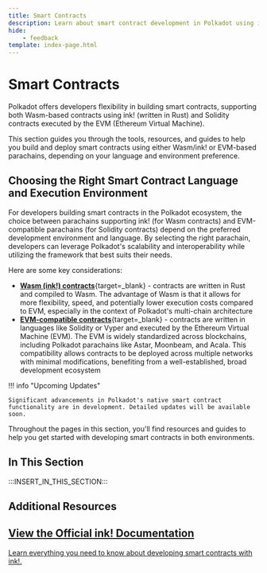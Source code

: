 ```yaml
---
title: Smart Contracts
description: Learn about smart contract development in Polkadot using ink! for Wasm contracts and EVM support for Solidity contracts on Asset Hub and parachains.
hide: 
    - feedback
template: index-page.html
---
```


# Smart Contracts

Polkadot offers developers flexibility in building smart contracts, supporting both Wasm-based contracts using ink! (written in Rust) and Solidity contracts executed by the EVM (Ethereum Virtual Machine).

This section guides you through the tools, resources, and guides to help you build and deploy smart contracts using either Wasm/ink! or EVM-based parachains, depending on your language and environment preference.

## Choosing the Right Smart Contract Language and Execution Environment

For developers building smart contracts in the Polkadot ecosystem, the choice between parachains supporting ink! (for Wasm contracts) and EVM-compatible parachains (for Solidity contracts) depend on the preferred development environment and language. By selecting the right parachain, developers can leverage Polkadot's scalability and interoperability while utilizing the framework that best suits their needs.

Here are some key considerations:

- [**Wasm (ink!) contracts**](/develop/smart-contracts/wasm-ink/){target=\_blank} - contracts are written in Rust and compiled to Wasm. The advantage of Wasm is that it allows for more flexibility, speed, and potentially lower execution costs compared to EVM, especially in the context of Polkadot's multi-chain architecture
- [**EVM-compatible contracts**](/develop/smart-contracts/evm/parachain-contracts/){target=\_blank} - contracts are written in languages like Solidity or Vyper and executed by the Ethereum Virtual Machine (EVM). The EVM is widely standardized across blockchains, including Polkadot parachains like Astar, Moonbeam, and Acala. This compatibility allows contracts to be deployed across multiple networks with minimal modifications, benefiting from a well-established, broad development ecosystem

!!! info "Upcoming Updates"

    Significant advancements in Polkadot's native smart contract functionality are in development. Detailed updates will be available soon.

<!-- This content is temporarily hidden and has been commented out to ensure it is preserved. -->
<!-- - [**PolkaVM-compatible contracts**](/develop/smart-contracts/evm/native-evm-contracts/){target=\_blank} - contracts are written in languages like Solidity or Vyper and executed by the PolkaVM. This compatibility provides a seamless transition for developers coming from EVM environments while also enabling interactions with other Polkadot parachains and leveraging Polkadot's interoperability -->

Throughout the pages in this section, you'll find resources and guides to help you get started with developing smart contracts in both environments.

## In This Section

:::INSERT_IN_THIS_SECTION:::

## Additional Resources

<div class="subsection-wrapper">
  <div class="card">
    <a href="https://use.ink/" target="_blank"> 
      <h2 class="title">View the Official ink! Documentation</h2>
      <p class="description">Learn everything you need to know about developing smart contracts with ink!.</p>
    </a>
  </div>
  <!-- This content is temporarily hidden and has been commented out to ensure it is preserved. -->
  <!-- <div class="card">
    <a href="https://contracts.polkadot.io/" target="_blank"> 
      <h2 class="title">View the Official Asset Hub Contracts Documentation</h2>
      <p class="description">Learn everything you need about developing smart contracts on Asset Hub using the PolkaVM.</p>
    </a>
  </div> -->
</div>
